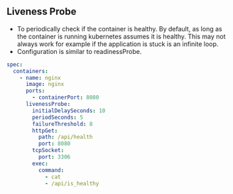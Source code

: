 ## Liveness Probe
* To periodically check if the container is healthy. By default, as long as the container is running kubernetes assumes it is healthy. This may not always work for example if the application is stuck is an infinite loop.
* Configuration is similar to readinessProbe.
```yaml
spec:
  containers:
    - name: nginx
      image: nginx
      ports:
        - containerPort: 8080
      livenessProbe:
        initialDelaySeconds: 10
        periodSeconds: 5
        failureThreshold: 8
        httpGet:
          path: /api/health
          port: 8080
        tcpSocket:
          port: 3306
        exec:
          command:
            - cat
            - /api/is_healthy
```